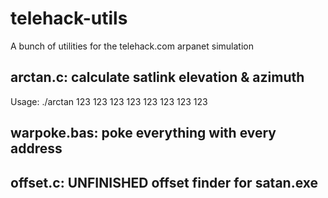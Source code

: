 # telehack-utils

A bunch of utilities for the telehack.com arpanet simulation

## arctan.c: calculate satlink elevation & azimuth

Usage: ./arctan 123 123 123 123 123 123 123 123

## warpoke.bas: poke everything with every address


## offset.c: UNFINISHED offset finder for satan.exe
